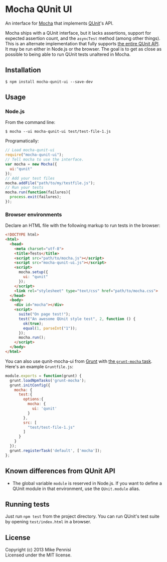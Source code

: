 # Mocha QUnit UI

An interface for [Mocha](http://visionmedia.github.io/mocha/) that implements
[QUnit](http://qunitjs.com/)'s API.

Mocha ships with a QUnit interface, but it lacks assertions, support for
expected assertion count, and the `asyncTest` method (among other things). This
is an alternate implementation that fully supports [the entire QUnit
API](http://api.qunitjs.com/). It may be run either in Node.js or the browser.
The goal is to get as close as possible to being able to run QUnit tests
unaltered in Mocha.

## Installation

    $ npm install mocha-qunit-ui --save-dev

## Usage

### Node.js

From the command line:

    $ mocha --ui mocha-qunit-ui test/test-file-1.js

Programatically:

```JavaScript
// Load mocha-qunit-ui
require("mocha-qunit-ui");
// Tell mocha to use the interface.
var mocha = new Mocha({
  ui:"qunit"
});
// Add your test files
mocha.addFile("path/to/my/testfile.js");
// Run your tests
mocha.run(function(failures){
  process.exit(failures);
});
```

### Browser environments

Declare an HTML file with the following markup to run tests in the browser:

```html
<!DOCTYPE html>
<html>
  <head>
    <meta charset="utf-8">
    <title>Tests</title>
    <script src="path/to/mocha.js"></script>
    <script src="mocha-qunit-ui.js"></script>
    <script>
      mocha.setup({
        ui: "qunit"
      });
    </script>
    <link rel="stylesheet" type="text/css" href="path/to/mocha.css">
  </head>
  <body>
    <div id="mocha"></div>
    <script>
      suite("On page test!");
      test("An awesome QUnit style test", 2, function () {
        ok(true);
        equal(1, parseInt("1"));
      });
      mocha.run();
    </script>
  </body>
</html>
```

You can also use qunit-mocha-ui from [Grunt](http://gruntjs.com/) with [the
`grunt-mocha` task](https://github.com/kmiyashiro/grunt-mocha). Here's an
example `Gruntfile.js`:

```JavaScript
module.exports = function(grunt) {
  grunt.loadNpmTasks('grunt-mocha');
  grunt.initConfig({
    mocha: {
      test:{
        options:{
          mocha: {
            ui: 'qunit'
          }
        },
        src: [
          "test/test-file-1.js"
        ]
      }
    }
  });
  grunt.registerTask('default', ['mocha']);
};
```

## Known differences from QUnit API

* The global variable `module` is reserved in Node.js. If you want to define a
  QUnit module in that environment, use the `QUnit.module` alias.

## Running tests

Just run `npm test` from the project directory. You can run QUnit's test suite
by opening `test/index.html` in a browser.

## License

Copyright (c) 2013 Mike Pennisi  
Licensed under the MIT license.
